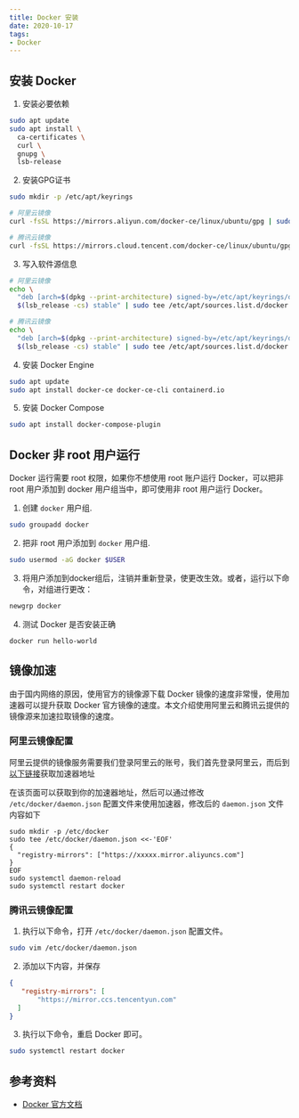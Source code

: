 ```yaml
---
title: Docker 安装
date: 2020-10-17
tags: 
- Docker
---
```


## 安装 Docker

1. 安装必要依赖

```sh
sudo apt update
sudo apt install \
  ca-certificates \
  curl \
  gnupg \
  lsb-release
```

2. 安装GPG证书

```sh
sudo mkdir -p /etc/apt/keyrings

# 阿里云镜像
curl -fsSL https://mirrors.aliyun.com/docker-ce/linux/ubuntu/gpg | sudo gpg --dearmor -o /etc/apt/keyrings/docker.gpg

# 腾讯云镜像
curl -fsSL https://mirrors.cloud.tencent.com/docker-ce/linux/ubuntu/gpg | sudo gpg --dearmor -o /etc/apt/keyrings/docker.gpg
```

3. 写入软件源信息

```sh
# 阿里云镜像
echo \
  "deb [arch=$(dpkg --print-architecture) signed-by=/etc/apt/keyrings/docker.gpg] https://mirrors.aliyun.com/docker-ce/linux/ubuntu \
  $(lsb_release -cs) stable" | sudo tee /etc/apt/sources.list.d/docker.list > /dev/null

# 腾讯云镜像
echo \
  "deb [arch=$(dpkg --print-architecture) signed-by=/etc/apt/keyrings/docker.gpg] https://mirrors.cloud.tencent.com/docker-ce/linux/ubuntu \
  $(lsb_release -cs) stable" | sudo tee /etc/apt/sources.list.d/docker.list > /dev/null
```

4. 安装 Docker Engine

```sh
sudo apt update
sudo apt install docker-ce docker-ce-cli containerd.io
```
5. 安装 Docker Compose

```sh
sudo apt install docker-compose-plugin
```

## Docker 非 root 用户运行

Docker 运行需要 root 权限，如果你不想使用 root 账户运行 Docker，可以把非 root 用户添加到 docker 用户组当中，即可使用非 root 用户运行 Docker。

1. 创建 `docker` 用户组.

```sh
sudo groupadd docker
```

2. 把非 root 用户添加到 `docker` 用户组.

```sh
sudo usermod -aG docker $USER
```

3. 将用户添加到docker组后，注销并重新登录，使更改生效。或者，运行以下命令，对组进行更改：

```sh
newgrp docker
```

4. 测试 Docker 是否安装正确

```shell
docker run hello-world
```

## 镜像加速

由于国内网络的原因，使用官方的镜像源下载 Docker 镜像的速度非常慢，使用加速器可以提升获取 Docker 官方镜像的速度。本文介绍使用阿里云和腾讯云提供的镜像源来加速拉取镜像的速度。

### 阿里云镜像配置

阿里云提供的镜像服务需要我们登录阿里云的账号，我们首先登录阿里云，而后到[以下链接](https://cr.console.aliyun.com/cn-hangzhou/instances/mirrors)获取加速器地址

在该页面可以获取到你的加速器地址，然后可以通过修改 `/etc/docker/daemon.json` 配置文件来使用加速器，修改后的 `daemon.json` 文件内容如下

```shell
sudo mkdir -p /etc/docker
sudo tee /etc/docker/daemon.json <<-'EOF'
{
  "registry-mirrors": ["https://xxxxx.mirror.aliyuncs.com"]
}
EOF
sudo systemctl daemon-reload
sudo systemctl restart docker
```

### 腾讯云镜像配置

1. 执行以下命令，打开 `/etc/docker/daemon.json` 配置文件。

```sh
sudo vim /etc/docker/daemon.json
```

2. 添加以下内容，并保存

```json
{
   "registry-mirrors": [
       "https://mirror.ccs.tencentyun.com"
  ]
}
```

3. 执行以下命令，重启 Docker 即可。

```sh
sudo systemctl restart docker
```
## 参考资料

- [Docker 官方文档](https://docs.docker.com)
